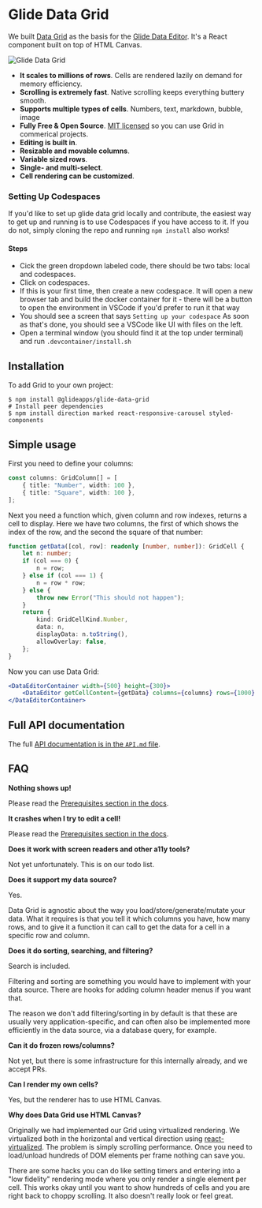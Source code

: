 # Glide Data Grid

We built [Data Grid](https://grid.glideapps.com) as the basis for the [Glide Data Editor](https://docs.glideapps.com/all/reference/data-editor/introduction-to-the-data-editor). It's a React component built on top of HTML Canvas.

![Glide Data Grid](features.gif)

-   **It scales to millions of rows**. Cells are rendered lazily on demand for memory efficiency.
-   **Scrolling is extremely fast**. Native scrolling keeps everything buttery smooth.
-   **Supports multiple types of cells**. Numbers, text, markdown, bubble, image
-   **Fully Free & Open Source**. [MIT licensed](LICENSE) so you can use Grid in commerical projects.
-   **Editing is built in**.
-   **Resizable and movable columns**.
-   **Variable sized rows**.
-   **Single- and multi-select**.
-   **Cell rendering can be customized**.

### Setting Up Codespaces
If you'd like to set up glide data grid locally and contribute, the easiest way to get up and running
is to use Codespaces if you have access to it. If you do not, simply cloning the repo and running `npm install` also works!
#### Steps
- Cick the green dropdown labeled code, there should be two tabs: local and codespaces. 
- Click on codespaces. 
- If this is your first time, then create a new codespace. It will open a new browser tab and build the docker container for it - there will be a button to open the environment in VSCode if you'd prefer to run it that way
- You should see a screen that says `Setting up your codespace` As soon as that's done, you should see a VSCode like UI with files on the left. 
- Open a terminal window (you should find it at the top under terminal) and run 
`.devcontainer/install.sh`

## Installation

To add Grid to your own project:

```shell
$ npm install @glideapps/glide-data-grid
# Install peer dependencies
$ npm install direction marked react-responsive-carousel styled-components
```

## Simple usage

First you need to define your columns:

```ts
const columns: GridColumn[] = [
    { title: "Number", width: 100 },
    { title: "Square", width: 100 },
];
```

Next you need a function which, given column and row indexes, returns a cell to display. Here we have two columns, the first of which shows the index of the row, and the second the square of that number:

```ts
function getData([col, row]: readonly [number, number]): GridCell {
    let n: number;
    if (col === 0) {
        n = row;
    } else if (col === 1) {
        n = row * row;
    } else {
        throw new Error("This should not happen");
    }
    return {
        kind: GridCellKind.Number,
        data: n,
        displayData: n.toString(),
        allowOverlay: false,
    };
}
```

Now you can use Data Grid:

```jsx
<DataEditorContainer width={500} height={300}>
    <DataEditor getCellContent={getData} columns={columns} rows={1000} />
</DataEditorContainer>
```

## Full API documentation

The full [API documentation is in the `API.md` file](API.md).

## FAQ

**Nothing shows up!**

Please read the [Prerequisites section in the docs](API.md).

**It crashes when I try to edit a cell!**

Please read the [Prerequisites section in the docs](API.md).

**Does it work with screen readers and other a11y tools?**

Not yet unfortunately. This is on our todo list.

**Does it support my data source?**

Yes.

Data Grid is agnostic about the way you load/store/generate/mutate your data. What it requires is that you tell it which columns you have, how many rows, and to give it a function it can call to get the data for a cell in a specific row and column.

**Does it do sorting, searching, and filtering?**

Search is included.

Filtering and sorting are something you would have to implement with your data source. There are hooks for adding column header menus if you want that.

The reason we don't add filtering/sorting in by default is that these are usually very application-specific, and can often also be implemented more efficiently in the data source, via a database query, for example.

**Can it do frozen rows/columns?**

Not yet, but there is some infrastructure for this internally already, and we accept PRs.

**Can I render my own cells?**

Yes, but the renderer has to use HTML Canvas.

**Why does Data Grid use HTML Canvas?**

Originally we had implemented our Grid using virtualized rendering. We virtualized both in the horizontal and vertical direction using [react-virtualized](https://github.com/bvaughn/react-virtualized). The problem is simply scrolling performance. Once you need to load/unload hundreds of DOM elements per frame nothing can save you.

There are some hacks you can do like setting timers and entering into a "low fidelity" rendering mode where you only render a single element per cell. This works okay until you want to show hundreds of cells and you are right back to choppy scrolling. It also doesn't really look or feel great.
